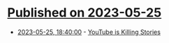 # [Published on 2023-05-25](index.md)

* [2023-05-25, 18:40:00](https://news.slashdot.org/story/23/05/25/1837252/youtube-is-killing-stories?utm_source=rss1.0mainlinkanon&utm_medium=feed) - [YouTube is Killing Stories](https://news.slashdot.org/story/23/05/25/1837252/youtube-is-killing-stories?utm_source=rss1.0mainlinkanon&utm_medium=feed)

